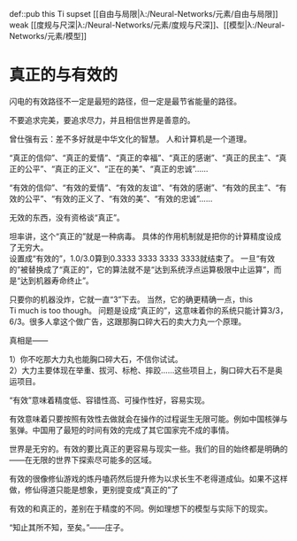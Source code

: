 def::pub this Ti supset [[自由与局限|λ:/Neural-Networks/元素/自由与局限]] weak [[度规与尺深|λ:/Neural-Networks/元素/度规与尺深]]、[[模型|λ:/Neural-Networks/元素/模型]]


# 真正的与有效的

闪电的有效路径不一定是最短的路径，但一定是最节省能量的路径。

不要追求完美，要追求尽力，并且相信世界是善意的。

曾仕强有云：差不多好就是中华文化的智慧。
人和计算机是一个道理。

“真正的信仰”、“真正的爱情”、“真正的幸福”、“真正的感谢”、“真正的民主”、“真正的公平”、“真正的正义”、“正在的美”、“真正的忠诚”……

“有效的信仰”、“有效的爱情”、“有效的友谊”、“有效的感谢”、“有效的民主”、“有效的公平”、“有效的正义了、“有效的美”、“有效的忠诚”……  
  
无效的东西，没有资格谈“真正”。  

坦率讲，这个“真正的”就是一种病毒。  具体的作用机制就是把你的计算精度设成了无穷大。  
设置成“有效的”，1.0/3.0算到0.3333 3333 3333 3333就结束了。  一旦“有效的”被替换成了“真正的”，它的算法就不是“达到系统浮点运算极限中止运算”，而是“达到机器寿命终止”。  

只要你的机器没炸，它就一直“3”下去。  当然，它的确更精确一点，this Ti much is too though。  问题是设成“真正的”，这意味着你的系统只能计算3/3，6/3。很多人拿这个做广告，这跟那胸口碎大石的卖大力丸一个原理。

真相是——  
  
1）你不吃那大力丸也能胸口碎大石，不信你试试。  
2）大力主要体现在举重、拔河、标枪、摔跤……这些项目上，胸口碎大石不是奥运项目。

“有效”意味着精度低、容错性高、可操作性好，容易实现。

有效意味着只要按照有效性去做就会在操作的过程诞生无限可能。例如中国核弹与氢弹。中国用了最短的时间有效的完成了其它国家完不成的事情。

世界是无穷的。有效的要比真正的更容易与现实一些。我们的目的始终都是明确的——在无限的世界下探索尽可能多的区域。

有效的很像修仙游戏的炼丹嗑药然后提升修为以求长生不老得道成仙。如果不这样做，修仙得道只能是想象，更别提变成“真正的”了

有效的和真正的，差别在于精度的不同。例如理想下的模型与实际下的现实。

“知止其所不知，至矣。”——庄子。